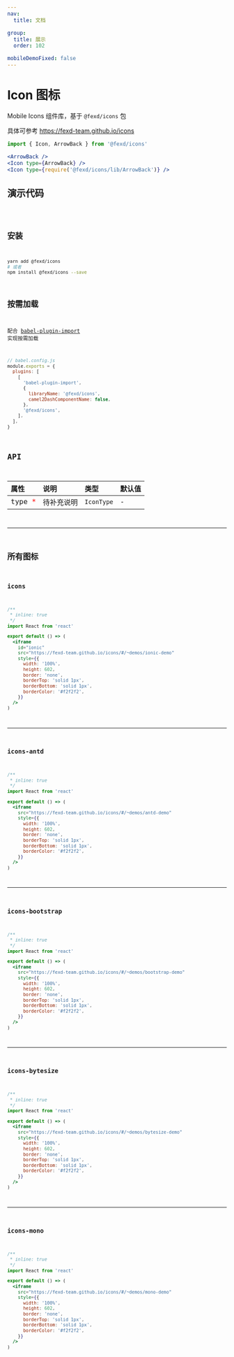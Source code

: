 ```yaml
---
nav:
  title: 文档

group:
  title: 展示
  order: 102

mobileDemoFixed: false
---
```


# Icon 图标

Mobile Icons 组件库，基于 `@fexd/icons` 包

具体可参考 https://fexd-team.github.io/icons

<!-- prettier-ignore -->
```jsx | pure
import { Icon, ArrowBack } from '@fexd/icons'

<ArrowBack />
<Icon type={ArrowBack} />
<Icon type={require('@fexd/icons/lib/ArrowBack')} />
```

## 演示代码

<!-- ### 预览 -->

<code src="./demo/index.tsx" />

## 安装

```bash
yarn add @fexd/icons
# 或者
npm install @fexd/icons --save
```

## 按需加载

配合 [babel-plugin-import](https://github.com/ant-design/babel-plugin-import) 实现按需加载

```js
// babel.config.js
module.exports = {
  plugins: [
    [
      'babel-plugin-import',
      {
        libraryName: '@fexd/icons',
        camel2DashComponentName: false,
      },
      '@fexd/icons',
    ],
  ],
}
```

## API

| 属性                                     | 说明       | 类型       | 默认值 |
| :--------------------------------------- | :--------- | :--------- | :----- |
| type <span style="color: red;">\*</span> | 待补充说明 | `IconType` | -      |

---

## 所有图标

### icons

```jsx
/**
 * inline: true
 */
import React from 'react'

export default () => (
  <iframe
    id="ionic"
    src="https://fexd-team.github.io/icons/#/~demos/ionic-demo"
    style={{
      width: '100%',
      height: 602,
      border: 'none',
      borderTop: 'solid 1px',
      borderBottom: 'solid 1px',
      borderColor: '#f2f2f2',
    }}
  />
)
```

---

### icons-antd

```jsx
/**
 * inline: true
 */
import React from 'react'

export default () => (
  <iframe
    src="https://fexd-team.github.io/icons/#/~demos/antd-demo"
    style={{
      width: '100%',
      height: 602,
      border: 'none',
      borderTop: 'solid 1px',
      borderBottom: 'solid 1px',
      borderColor: '#f2f2f2',
    }}
  />
)
```

---

### icons-bootstrap

```jsx
/**
 * inline: true
 */
import React from 'react'

export default () => (
  <iframe
    src="https://fexd-team.github.io/icons/#/~demos/bootstrap-demo"
    style={{
      width: '100%',
      height: 602,
      border: 'none',
      borderTop: 'solid 1px',
      borderBottom: 'solid 1px',
      borderColor: '#f2f2f2',
    }}
  />
)
```

---

### icons-bytesize

```jsx
/**
 * inline: true
 */
import React from 'react'

export default () => (
  <iframe
    src="https://fexd-team.github.io/icons/#/~demos/bytesize-demo"
    style={{
      width: '100%',
      height: 602,
      border: 'none',
      borderTop: 'solid 1px',
      borderBottom: 'solid 1px',
      borderColor: '#f2f2f2',
    }}
  />
)
```

---

### icons-mono

```jsx
/**
 * inline: true
 */
import React from 'react'

export default () => (
  <iframe
    src="https://fexd-team.github.io/icons/#/~demos/mono-demo"
    style={{
      width: '100%',
      height: 602,
      border: 'none',
      borderTop: 'solid 1px',
      borderBottom: 'solid 1px',
      borderColor: '#f2f2f2',
    }}
  />
)
```
